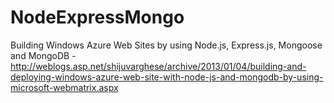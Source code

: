 NodeExpressMongo
================

Building Windows Azure Web Sites by using Node.js, Express.js, Mongoose and MongoDB - http://weblogs.asp.net/shijuvarghese/archive/2013/01/04/building-and-deploying-windows-azure-web-site-with-node-js-and-mongodb-by-using-microsoft-webmatrix.aspx
